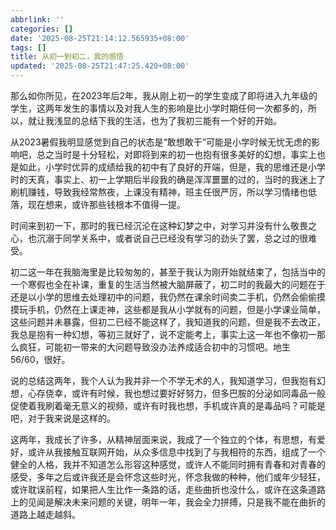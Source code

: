 ```yaml
---
abbrlink: ''
categories: []
date: '2025-08-25T21:14:12.565935+08:00'
tags: []
title: 从初一到初二，我的感悟
updated: '2025-08-25T21:47:25.420+08:00'
---
```

那么如你所见，在2023年后2年，我从刚上初一的学生变成了即将进入九年级的学生，这两年发生的事情以及对我人生的影响是比小学时期任何一次都多的，所以，就让我浅显的总结下我的生活，也为了我初三能有一个好的开始。

从2023暑假我明显感觉到自己的状态是“敢想敢干”可能是小学时候无忧无虑的影响吧，总之当时是十分轻松，对即将到来的初一也抱有很多美好的幻想，事实上也是如此，小学时优异的成绩给我的初中有了良好的开端，但是，我的思维还是小学时的天真，事实上、初一上学期后半段我的确是浑浑噩噩的过的，当时的我迷上了刷机赚钱，导致我经常熬夜，上课没有精神，班主任很严厉，所以学习情绪也低落，现在想来，或许那些钱根本不值得一提。

时间来到初一下，那时的我已经沉沦在这种幻梦之中，对学习并没有什么敬畏之心，也沉溺于同学关系中，或者说自己已经没有学习的劲头了罢，总之过的很难受。

初二这一年在我脑海里是比较匆匆的，甚至于我认为刚开始就结束了，包括当中的一个寒假也全在补课，重复的生活当然被大脑屏蔽了，初二时的我最大的问题在于还是以小学的思维去处理初中的问题，我仍然在课余时间卖二手机，仍然会偷偷摸摸玩手机，仍然在上课走神，这些都是我从小学就有的问题，但是小学课业简单，这些问题并未暴露，但初二已经不能这样了，我知道我的问题，但是我不去改正，我总是抱有一种幻想，等初三就好了，说不定能考上，事实上这一年也不像初一那么疯狂，可能初一带来的大问题导致没办法养成适合初中的习惯吧。地生 56/60，很好。

说的总结这两年，我个人认为我并非一个不学无术的人，我知道学习，但我抱有幻想，心存侥幸，或许有时候，我也想过要好好努力，但多巴胺的分泌如同毒品一般促使着我刷着毫无意义的视频，或许有时我也想，手机或许真的是毒品吗？可能是吧，对于我来说是这样的。

这两年，我成长了许多，从精神层面来说，我成了一个独立的个体，有思想，有爱好，或许从我接触互联网开始，从众多信息中找到了与我相符的东西，组成了一个健全的人格，我并不知道怎么形容这种感觉，或许人不能同时拥有青春和对青春的感受，多年之后或许我还是会怀念这些时光，怀念我做的种种，他们或年少轻狂，或许耽误前程，如果把人生比作一条路的话，走些曲折也没什么，或许在这条道路上的见闻是解决未来问题的关键，明年一年，我会全力拼搏，只是我不能在曲折的道路上越走越斜。
